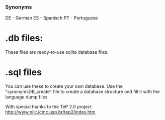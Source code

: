 ### Synonyms
DE - German
ES - Spanisch
PT - Portuguese

# .db files:
These files are ready-to-use sqlite database files.

# .sql files
You can use these to create your own database. Use the "synonymsDB_create" file to create a database structure and fill it with the language dump files.


With special thanks to the TeP 2.0 project http://www.nilc.icmc.usp.br/tep2/index.htm
